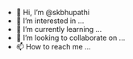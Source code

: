 - 👋 Hi, I’m @skbhupathi
- 👀 I’m interested in ...
- 🌱 I’m currently learning ...
- 💞️ I’m looking to collaborate on ...
- 📫 How to reach me ...

<!---
skbhupathi/skbhupathi is a ✨ special ✨ repository because its `README.md` (this file) appears on your GitHub profile.
You can click the Preview link to take a look at your changes.
--->
